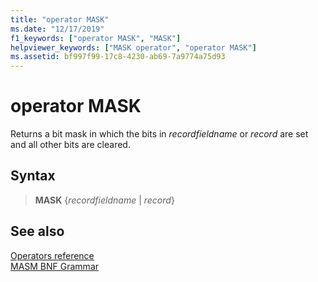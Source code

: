 ```yaml
---
title: "operator MASK"
ms.date: "12/17/2019"
f1_keywords: ["operator MASK", "MASK"]
helpviewer_keywords: ["MASK operator", "operator MASK"]
ms.assetid: bf997f99-17c8-4230-ab69-7a9774a75d93
---
```

# operator MASK

Returns a bit mask in which the bits in *recordfieldname* or *record* are set and all other bits are cleared.

## Syntax

> **MASK** {*recordfieldname* | *record*}

## See also

[Operators reference](operators-reference.md)<br/>
[MASM BNF Grammar](masm-bnf-grammar.md)
